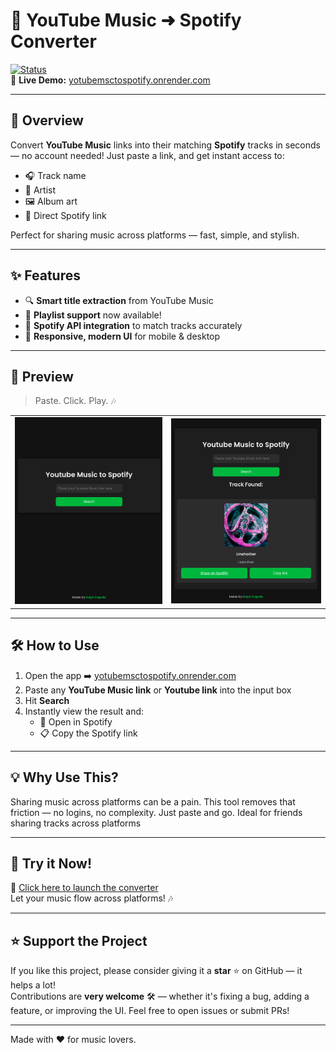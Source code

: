 # 🎵 YouTube Music ➜ Spotify Converter

[![Status](https://img.shields.io/badge/status-live-success?style=flat-square)](https://yotubemsctospotify.onrender.com)  
🔗 **Live Demo:** [yotubemsctospotify.onrender.com](https://yotubemsctospotify.onrender.com)

---

## 🚀 Overview

Convert **YouTube Music** links into their matching **Spotify** tracks in seconds — no account needed! Just paste a link, and get instant access to:

- 🎧 Track name
- 🎤 Artist
- 🖼️ Album art
- 🔗 Direct Spotify link

Perfect for sharing music across platforms — fast, simple, and stylish.

---

## ✨ Features

- 🔍 **Smart title extraction** from YouTube Music
- 📝 **Playlist support** now available!
- 🎯 **Spotify API integration** to match tracks accurately
- 📱 **Responsive, modern UI** for mobile & desktop

---

## 📸 Preview

> Paste. Click. Play. 🎶

<table>
  <tr>
    <td><img src="./screenshots/ytpsptf1.png" alt="Screenshot 1" width="100%"/></td>
    <td><img src="./screenshots/ytpsptf2.png"" alt="Screenshot 2" width="100%"/></td>
  </tr>
</table>

---

## 🛠️ How to Use

1. Open the app ➡️ [yotubemsctospotify.onrender.com](https://yotubemsctospotify.onrender.com)
2. Paste any **YouTube Music link** or **Youtube link** into the input box
3. Hit **Search**
4. Instantly view the result and:
   - 🔗 Open in Spotify
   - 📋 Copy the Spotify link

---

## 💡 Why Use This?

Sharing music across platforms can be a pain. This tool removes that friction — no logins, no complexity. Just paste and go. Ideal for friends sharing tracks across platforms

---

## 📣 Try it Now!

🚀 [Click here to launch the converter](https://yotubemsctospotify.onrender.com)  
Let your music flow across platforms! 🎶

---

## ⭐ Support the Project

If you like this project, please consider giving it a **star** ⭐ on GitHub — it helps a lot!  
Contributions are **very welcome** 🛠️ — whether it's fixing a bug, adding a feature, or improving the UI. Feel free to open issues or submit PRs!

---

Made with ❤️ for music lovers.
